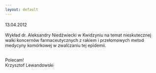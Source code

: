 ```yaml
---
layout: default
---
```


<!--106--><p style="margin: 0px 0px 18px; font-size: 18px; font-family: Helvetica;">
13.04.2012<br><br>Wykład dr. Aleksandry Niedźwiecki w Kwidzyniu na temat nieskutecznej walki koncernów farmaceutycznych z rakiem i przełomowych metod medycyny komórkowej w zwalczaniu tej epidemii.<br><div><br></div><div>Polecam!</div><div>Krzysztof Lewandowski</div></p>
